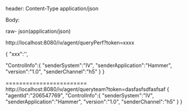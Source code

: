 
header:
Content-Type    application/json

Body:

  raw- json(application/json)




http://localhost:8080/iv/agent/queryPerf?token=xxxx



{
  "xxx":'',


  "ControlInfo":{
    "senderSystem":"IV",
    "senderApplication":"Hammer",
    "version":"1.0",
    "senderChannel":"h5"
  }
}

========================
http://localhost:8080/iv/agent/queryteam?token=dasfasfsdfasfsaf
{
  "agentId":"206547769",
  "ControlInfo":{
    "senderSystem":"IV",
    "senderApplication":"Hammer",
    "version":"1.0",
    "senderChannel":"h5"
  }
}

